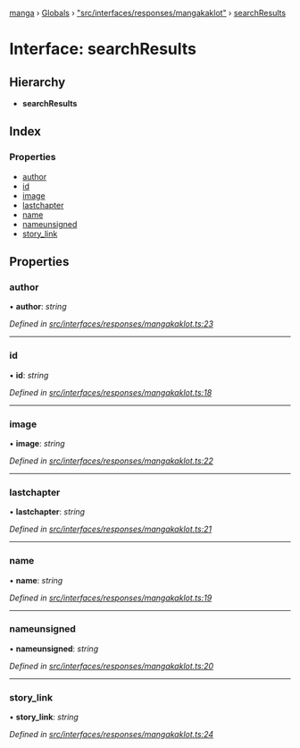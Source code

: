 [manga](../README.md) › [Globals](../globals.md) › ["src/interfaces/responses/mangakaklot"](../modules/_src_interfaces_responses_mangakaklot_.md) › [searchResults](_src_interfaces_responses_mangakaklot_.searchresults.md)

# Interface: searchResults

## Hierarchy

* **searchResults**

## Index

### Properties

* [author](_src_interfaces_responses_mangakaklot_.searchresults.md#author)
* [id](_src_interfaces_responses_mangakaklot_.searchresults.md#id)
* [image](_src_interfaces_responses_mangakaklot_.searchresults.md#image)
* [lastchapter](_src_interfaces_responses_mangakaklot_.searchresults.md#lastchapter)
* [name](_src_interfaces_responses_mangakaklot_.searchresults.md#name)
* [nameunsigned](_src_interfaces_responses_mangakaklot_.searchresults.md#nameunsigned)
* [story_link](_src_interfaces_responses_mangakaklot_.searchresults.md#story_link)

## Properties

###  author

• **author**: *string*

*Defined in [src/interfaces/responses/mangakaklot.ts:23](https://github.com/tushar1210/manga-node/blob/6ab85fc/src/interfaces/responses/mangakaklot.ts#L23)*

___

###  id

• **id**: *string*

*Defined in [src/interfaces/responses/mangakaklot.ts:18](https://github.com/tushar1210/manga-node/blob/6ab85fc/src/interfaces/responses/mangakaklot.ts#L18)*

___

###  image

• **image**: *string*

*Defined in [src/interfaces/responses/mangakaklot.ts:22](https://github.com/tushar1210/manga-node/blob/6ab85fc/src/interfaces/responses/mangakaklot.ts#L22)*

___

###  lastchapter

• **lastchapter**: *string*

*Defined in [src/interfaces/responses/mangakaklot.ts:21](https://github.com/tushar1210/manga-node/blob/6ab85fc/src/interfaces/responses/mangakaklot.ts#L21)*

___

###  name

• **name**: *string*

*Defined in [src/interfaces/responses/mangakaklot.ts:19](https://github.com/tushar1210/manga-node/blob/6ab85fc/src/interfaces/responses/mangakaklot.ts#L19)*

___

###  nameunsigned

• **nameunsigned**: *string*

*Defined in [src/interfaces/responses/mangakaklot.ts:20](https://github.com/tushar1210/manga-node/blob/6ab85fc/src/interfaces/responses/mangakaklot.ts#L20)*

___

###  story_link

• **story_link**: *string*

*Defined in [src/interfaces/responses/mangakaklot.ts:24](https://github.com/tushar1210/manga-node/blob/6ab85fc/src/interfaces/responses/mangakaklot.ts#L24)*
